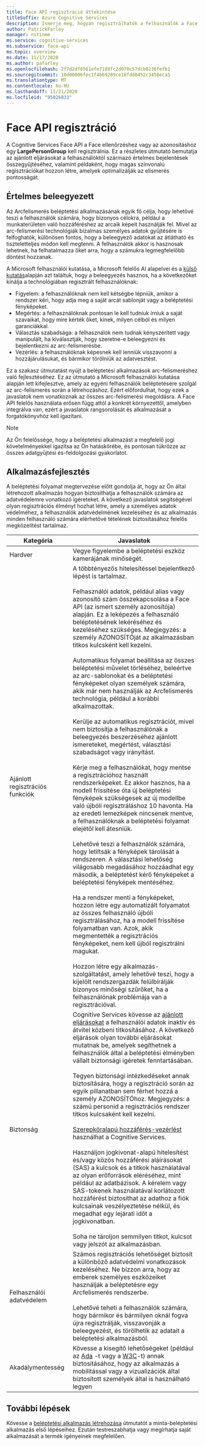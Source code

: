 ```yaml
---
title: Face API regisztráció áttekintése
titleSuffix: Azure Cognitive Services
description: Ismerje meg, hogyan regisztrálhatók a felhasználók a Face Recognition szolgáltatásban.
author: PatrickFarley
manager: nitinme
ms.service: cognitive-services
ms.subservice: face-api
ms.topic: overview
ms.date: 11/17/2020
ms.author: pafarley
ms.openlocfilehash: 2f7d2df8561efe7188fc2d070c57dcb0236fefb1
ms.sourcegitcommit: 10d00006fec1f4b69289ce18fdd0452c3458eca5
ms.translationtype: MT
ms.contentlocale: hu-HU
ms.lasthandoff: 11/21/2020
ms.locfileid: "95026833"
---
```

# <a name="face-api-enrollment"></a>Face API regisztráció

A Cognitive Services Face API a Face ellenőrzéshez vagy az azonosításhoz egy **LargePersonGroup** kell regisztrálnia. Ez a részletes útmutató bemutatja az ajánlott eljárásokat a felhasználóktól származó értelmes bejelentések összegyűjtéséhez, valamint példaként, hogy magas színvonalú regisztrációkat hozzon létre, amelyek optimalizálják az elismerés pontosságát.  

## <a name="meaningful-consent"></a>Értelmes beleegyezett 

Az Arcfelismerés beléptetési alkalmazásának egyik fő célja, hogy lehetővé teszi a felhasználók számára, hogy bizonyos célokra, például a munkaterületen való hozzáféréshez az arcaik képeit használják fel. Mivel az arc-felismerési technológiák bizalmas személyes adatok gyűjtésére is felfoghatók, különösen fontos, hogy a beleegyező adatokat az átlátható és tiszteletteljes módon kell megtenni. A felhasználók akkor is hasznosak lehetnek, ha felhatalmazza őket arra, hogy a számukra legmegfelelőbb döntést hozzanak.   

A Microsoft felhasználói kutatása, a Microsoft felelős AI alapelvei és a [külső kutatás](ftp://ftp.cs.washington.edu/tr/2000/12/UW-CSE-00-12-02.pdf)alapján azt találtuk, hogy a beleegyezés hasznos, ha a következőket kínálja a technológiában regisztrált felhasználóknak:

* Figyelem: a felhasználóknak nem kell kétségbe lépniük, amikor a rendszer kéri, hogy adja meg a saját arcát sablonját vagy a beléptetési fényképeket. 
* Megértés: a felhasználóknak pontosan le kell tudniuk írniuk a saját szavaikat, hogy mire kérték őket, kinek, milyen célból és milyen garanciákkal. 
* Választás szabadsága: a felhasználók nem tudnak kényszerített vagy manipulált, ha kiválasztják, hogy szeretne-e beleegyezni és bejelentkezni az arc-felismerésbe. 
* Vezérlés: a felhasználóknak képesnek kell lenniük visszavonni a hozzájárulásukat, és bármikor törölniük az adatvesztést. 

Ez a szakasz útmutatást nyújt a beléptetési alkalmazások arc-felismeréshez való fejlesztéséhez. Ez az útmutató a Microsoft felhasználói kutatása alapján lett kifejlesztve, amely az egyéni felhasználók beléptetésére szolgál az arc-felismerés során a létrehozáshoz. Ezért előfordulhat, hogy ezek a javaslatok nem vonatkoznak az összes arc-felismerési megoldásra. A Face API felelős használata erősen függ attól a konkrét környezettől, amelyben integrálva van, ezért a javaslatok rangsorolását és alkalmazását a forgatókönyvhöz kell igazítani. 

> [!NOTE]
> Az Ön felelőssége, hogy a beléptetési alkalmazást a megfelelő jogi követelményekkel igazítsa az Ön hatáskörébe, és pontosan tükrözze az összes adatgyűjtési és-feldolgozási gyakorlatot.

## <a name="application-development"></a>Alkalmazásfejlesztés 

A beléptetési folyamat megtervezése előtt gondolja át, hogy az Ön által létrehozott alkalmazás hogyan biztosíthatja a felhasználók számára az adatvédelemre vonatkozó ígéreteket. A következő javaslatok segítségével olyan regisztrációs élményt hozhat létre, amely a személyes adatok védelméhez, a felhasználók adatvédelmének kezeléséhez és az alkalmazás minden felhasználó számára elérhetővé tételének biztosításához felelős megközelítést tartalmaz.  

|Kategória | Javaslatok |
|---|---|
|Hardver | Vegye figyelembe a beléptetési eszköz kamerájának minőségét. |
|Ajánlott regisztrációs funkciók | A többtényezős hitelesítéssel bejelentkező lépést is tartalmaz.</br></br>Felhasználói adatok, például alias vagy azonosító szám összekapcsolása a Face API (az ismert személy azonosítója) alapján. Ez a leképezés a felhasználó beléptetésének lekéréséhez és kezeléséhez szükséges. Megjegyzés: a személy AZONOSÍTÓját az alkalmazásban titkos kulcsként kell kezelni.</br></br>Automatikus folyamat beállítása az összes beléptetési művelet törléséhez, beleértve az arc-sablonokat és a beléptetési fényképeket olyan személyek számára, akik már nem használják az Arcfelismerés technológia, például a korábbi alkalmazottak.</br></br>Kerülje az automatikus regisztrációt, mivel nem biztosítja a felhasználónak a beleegyezés beszerzéséhez ajánlott ismereteket, megértést, választási szabadságot vagy irányítást. </br></br>Kérje meg a felhasználókat, hogy mentse a regisztrációhoz használt rendszerképeket. Ez akkor hasznos, ha a modell frissítése óta új beléptetési fényképek szükségesek az új modellbe való újbóli regisztráláshoz 10 havonta. Ha az eredeti lemezképek nincsenek mentve, a felhasználóknak a beléptetési folyamat elejétől kell átesniük.</br></br>Lehetővé teszi a felhasználók számára, hogy letiltsák a fényképek tárolását a rendszeren. A választási lehetőség világosabb megadásához hozzáadhat egy második, a beléptetést kérő fényképeket a beléptetési fényképek mentéséhez. </br></br>Ha a rendszer menti a fényképeket, hozzon létre egy automatizált folyamatot az összes felhasználó újbóli regisztrálásához, ha a modell frissítése folyamatban van. Azok, akik megmentették a regisztrációs fényképeket, nem kell újból regisztrálni magukat. </br></br>Hozzon létre egy alkalmazás-szolgáltatást, amely lehetővé teszi, hogy a kijelölt rendszergazdák felülbírálják bizonyos minőségi szűrőket, ha a felhasználónak problémája van a regisztrációval. |
|Biztonság | Cognitive Services kövesse az [ajánlott eljárásokat](https://docs.microsoft.com/azure/cognitive-services/cognitive-services-virtual-networks?tabs=portal) a felhasználói adatok inaktív és átvitel közbeni titkosításához. A következő eljárások olyan további eljárásokat mutatnak be, amelyek segíthetnek a felhasználók által a beléptetési élményben vállalt biztonsági ígéretek fenntartásában. </br></br>Tegyen biztonsági intézkedéseket annak biztosítására, hogy a regisztráció során az egyik pillanatban sem férhet hozzá a személy AZONOSÍTÓhoz. Megjegyzés: a számú personid a regisztrációs rendszer titkos kulcsaként kell kezelni. </br></br>[Szerepköralapú hozzáférés-vezérlést](https://docs.microsoft.com/azure/role-based-access-control/overview) használhat a Cognitive Services. </br></br>Használjon jogkivonat-alapú hitelesítést és/vagy közös hozzáférési aláírásokat (SAS) a kulcsok és a titkok használatával az olyan erőforrások eléréséhez, mint például az adatbázisok. A kérelem vagy SAS-tokenek használatával korlátozott hozzáférést biztosíthat az adathoz a fiók kulcsainak veszélyeztetése nélkül, és megadhat egy lejárati időt a jogkivonatban. </br></br>Soha ne tároljon semmilyen titkot, kulcsot vagy jelszót az alkalmazásban. |
|Felhasználói adatvédelem |Számos regisztrációs lehetőséget biztosít a különböző adatvédelmi vonatkozások kezeléséhez. Ne bízzon arra, hogy az emberek személyes eszközeiket használják a beléptetésre egy Arcfelismerés rendszerbe. </br></br>Lehetővé teheti a felhasználók számára, hogy bármikor és bármilyen oknál fogva újra regisztrálják, visszavonják a beleegyezést, és törölhetik az adatait a beléptetési alkalmazásból. |
|Akadálymentesség |Kövesse a kisegítő lehetőségeket (például az [Ada](https://www.ada.gov/regs2010/2010ADAStandards/2010ADAstandards.htm) -t vagy a [W3C](https://www.w3.org/TR/WCAG21/)-t) annak biztosításához, hogy az alkalmazás a mobilitással vagy a vizualizációk által biztosított személyek által is használható legyen |

## <a name="next-steps"></a>További lépések  

Kövesse a [beléptetési alkalmazás létrehozása](build-enrollment-app.md) útmutatót a minta-beléptetési alkalmazás első lépéseihez. Ezután testreszabhatja vagy megírhatja saját alkalmazását a termék igényeinek megfelelően.
